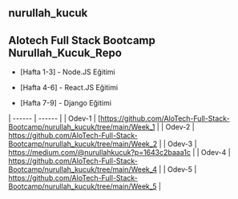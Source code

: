 ## nurullah_kucuk

## Alotech Full Stack Bootcamp Nurullah_Kucuk_Repo


- [Hafta 1-3] - Node.JS Eğitimi

- [Hafta 4-6] - React.JS Eğitimi

- [Hafta 7-9] - Django Eğitimi


| ------ | ------ |
| Odev-1   | [https://github.com/AloTech-Full-Stack-Bootcamp/nurullah_kucuk/tree/main/Week_1 |
| Odev-2   | https://github.com/AloTech-Full-Stack-Bootcamp/nurullah_kucuk/tree/main/Week_2 |
| Odev-3   | https://medium.com/@nurullahkucuk?p=1643c2baaa1c |
| Odev-4   | https://github.com/AloTech-Full-Stack-Bootcamp/nurullah_kucuk/tree/main/Week_4 |
| Odev-5   | https://github.com/AloTech-Full-Stack-Bootcamp/nurullah_kucuk/tree/main/Week_5 |
